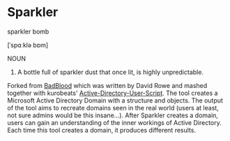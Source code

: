 # Sparkler

sparkler bomb

[ˈspɑːklə bɒm]

NOUN
 1. A bottle full of sparkler dust that once lit, is highly unpredictable. 


Forked from [BadBlood](https://github.com/davidprowe/BadBlood) which was written by David Rowe and mashed together with kurobeats' [Active-Directory-User-Script](https://github.com/kurobeats/Active-Directory-User-Script). The tool creates a Microsoft Active Directory Domain with a structure and objects. The output of the tool aims to recreate domains seen in the real world (users at least, not sure admins would be this insane...). After Sparkler creates a domain, users can gain an understanding of the inner workings of Active Directory. Each time this tool creates a domain, it produces different results.
